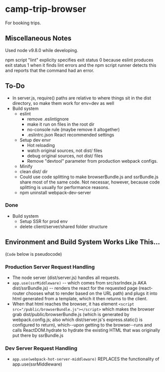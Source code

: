 # camp-trip-browser

For booking trips.

## Miscellaneous Notes

Used node v9.8.0 while developing.

npm script "lint" explicity specifies exit status 0 because eslint produces exit status 1 when it finds lint errors and the npm script runner detects this and reports that the command had an error.

## To-Do

- In server.js, require() paths are relative to where things sit in the dist directory, so make them work for env=dev as well
- Build system
  - eslint
    - remove .eslintignore
    - make it run on files in the root dir
    - no-console rule (maybe remove it altogether)
    - .eslintrc.json React recommended settings
  - Setup dev envr
    - Hot reloading
    - watch original sources, not dist/ files
    - debug original sources, not dist/ files
    - Remove "devtool" parameter from production webpack configs.
  - Minify
  - clean dist/ dir
  - Could use code splitting to make browserBundle.js and ssrBundle.js share most of the same code.  Not necessar, however, because code splitting is usually for performance reasons.
  - npm uninstall webpack-dev-server

### Done

- Build system
  - Setup SSR for prod env
  - delete client/server/shared folder structure

## Environment and Build System Works Like This...

(`Code` below is pseudocode)

### Production Server Request Handling

- The node server (dist/server.js) handles all requests.
- `app.use(ssrMiddleware)` -- which comes from src/ssrIndex.js AKA dist/ssrBundle.js) -- renders the react for the requested page (react-router chooses what to render based on the URL path) and plugs it into html generated from a template, which it then returns to the client.
- When that html reaches the browser, it has element `<script src="/public/browserBundle.js"></script>` which makes the browser grab dist/public/browserBundle.js (which is generated by webpack.config.js; also which dist/server.js's express.static() is configured to return), which--upon getting to the browser--runs and calls ReactDOM.hydrate to hydrate the existing HTML that was originally put there by ssrBundle.js

### Dev Server Request Handling

- `app.use(webpack-hot-server-middleware)` REPLACES the functionality of app.use(ssrMiddleware)
